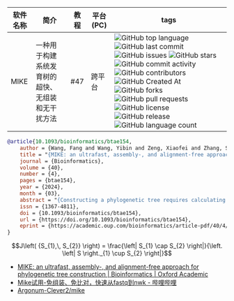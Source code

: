 | 软件名称  | 简介                                             | 教程 | 平台(PC) | tags                                                                                                                                                                                                                                                                                                                                                                                                                                                                                                                                                                                                                                                                                                                                                                                                                                                                                                                                                                                                                                      |
| --------- | ------------------------------------------------ | ---- | -------- | ----------------------------------------------------------------------------------------------------------------------------------------------------------------------------------------------------------------------------------------------------------------------------------------------------------------------------------------------------------------------------------------------------------------------------------------------------------------------------------------------------------------------------------------------------------------------------------------------------------------------------------------------------------------------------------------------------------------------------------------------------------------------------------------------------------------------------------------------------------------------------------------------------------------------------------------------------------------------------------------------------------------------------------------- |
| MIKE      | 一种用于构建系统发育树的超快、无组装和无干扰方法 | #47  | 跨平台   | ![GitHub top language](https://img.shields.io/github/languages/top/Argonum-Clever2/mike) ![GitHub last commit](https://img.shields.io/github/last-commit/Argonum-Clever2/mike) ![GitHub issues](https://img.shields.io/github/issues/Argonum-Clever2/mike) ![GitHub stars](https://img.shields.io/github/stars/Argonum-Clever2/mike?style=flat) ![GitHub commit activity](https://img.shields.io/github/commit-activity/t/Argonum-Clever2/mike) ![GitHub contributors](https://img.shields.io/github/contributors/Argonum-Clever2/mike) ![GitHub Created At](https://img.shields.io/github/created-at/Argonum-Clever2/mike) ![GitHub forks](https://img.shields.io/github/forks/Argonum-Clever2/mike?style=flat) ![GitHub pull requests](https://img.shields.io/github/issues-pr/Argonum-Clever2/mike) ![GitHub license](https://img.shields.io/github/license/Argonum-Clever2/mike) ![GitHub release](https://img.shields.io/github/v/release/Argonum-Clever2/mike) ![GitHub language count](https://img.shields.io/github/languages/count/Argonum-Clever2/mike) |

```bibtex
@article{10.1093/bioinformatics/btae154,
    author = {Wang, Fang and Wang, Yibin and Zeng, Xiaofei and Zhang, Shengcheng and Yu, Jiaxin and Li, Dongxi and Zhang, Xingtan},
    title = "{MIKE: an ultrafast, assembly-, and alignment-free approach for phylogenetic tree construction}",
    journal = {Bioinformatics},
    volume = {40},
    number = {4},
    pages = {btae154},
    year = {2024},
    month = {03},
    abstract = "{Constructing a phylogenetic tree requires calculating the evolutionary distance between samples or species via large-scale resequencing data, a process that is both time-consuming and computationally demanding. Striking the right balance between accuracy and efficiency is a significant challenge.To address this, we introduce a new algorithm, MIKE (MinHash-based k-mer algorithm). This algorithm is designed for the swift calculation of the Jaccard coefficient directly from raw sequencing reads and enables the construction of phylogenetic trees based on the resultant Jaccard coefficient. Simulation results highlight the superior speed of MIKE compared to existing state-of-the-art methods. We used MIKE to reconstruct a phylogenetic tree, incorporating 238 yeast, 303 Zea, 141 Ficus, 67 Oryza, and 43 Saccharum spontaneum samples. MIKE demonstrated accurate performance across varying evolutionary scales, reproductive modes, and ploidy levels, proving itself as a powerful tool for phylogenetic tree construction.MIKE is publicly available on Github at https://github.com/Argonum-Clever2/mike.git.}",
    issn = {1367-4811},
    doi = {10.1093/bioinformatics/btae154},
    url = {https://doi.org/10.1093/bioinformatics/btae154},
    eprint = {https://academic.oup.com/bioinformatics/article-pdf/40/4/btae154/57149237/btae154.pdf},
}
```



```math
J\left( {S_{1},\, S_{2}} \right) = \frac{\left| S_{1} \cap S_{2} \right|}{\left. \left| S \right._{1} \cup S_{2} \right|}
```


- [MIKE: an ultrafast, assembly-, and alignment-free approach for phylogenetic tree construction | Bioinformatics | Oxford Academic](https://academic.oup.com/bioinformatics/article/40/4/btae154/7636962)
- [Mike试用-免组装、免比对，快速从fastq到nwk - 哔哩哔哩](https://www.bilibili.com/read/cv33571829/?spm_id_from=333.999.0.0)
- [Argonum-Clever2/mike](https://github.com/Argonum-Clever2/mike)